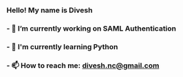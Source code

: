 ### Hello! My name is Divesh 
### - 🔭 I’m currently working on SAML Authentication 
### - 🌱 I'm currently learning Python
### - 📫 How to reach me: divesh.nc@gmail.com
